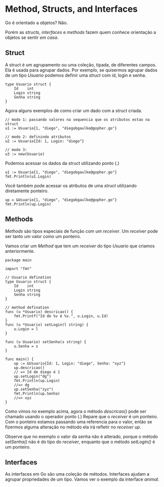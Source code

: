 # Method, Structs, and Interfaces

Go é orientado a objetos? Não.

Porém as *structs*, *interfaces* e *methods* fazem quem conhece orientação a objetos se sentir _em casa_.

## Struct

A struct é um agrupamento ou uma coleção, tipada, de diferentes campos. Ela é usada para agrupar dados. Por exemplo, se quisermos agrupar dados de um tipo *Usuario* podemos definir uma *struct* com id, login e senha.

```golang
type Usuario struct {
	Id    int
	Login string
	Senha string
}
```

Agora alguns exemplos de como criar um dado com a *struct* criada.

```golang
// modo 1: passando valores na sequencia que os atributos estao na struct
u1 := Usuario{1, "diego", "diegobgaulke@gopher.go"}

// modo 2: definindo atributos
u2 := Usuario{Id: 1, Login: "diego"}

// modo 3:
u3 := new(Usuario)
```

Podemos acessar os dados da struct utilizando ponto (.)

```golang
u1 := Usuario{1, "diego", "diegobgaulke@gopher.go"}
fmt.Println(u1.Login)
```

Você também pode acessar os atributos de uma *struct* utilizando diretamente ponteiro.

```golang
up = &Usuario{1, "diego", "diegobgaulke@gopher.go"}
fmt.Println(up.Login)
```

## Methods

*Methods*  são tipos especiais de função com um *receiver*. Um *receiver* pode ser tanto um valor como um ponteiro.

Vamos criar um *Method* que tem um *receiver* do tipo *Usuario* que criamos anteriormente.

```golang
package main

import "fmt"

// Usuario defination
type Usuario struct {
	Id    int
	Login string
	Senha string
}

// method defination
func (u *Usuario) descricao() {
	fmt.Printf("Id de %v é %v.", u.Login, u.Id)
}
func (u *Usuario) setLogin(l string) {
	u.Login = l
}

func (u Usuario) setSenha(s string) {
	u.Senha = s
}

func main() {
	up := &Usuario{Id: 1, Login: "diego", Senha: "xyz"}
	up.descricao()
	// => Id de diego é 1
	up.setLogin("dg")
	fmt.Println(up.Login)
	//=> dg
	up.setSenha("zyz")
	fmt.Println(up.Senha)
	//=> xyz
}
```

Como vimos no exemplo acima, agora o método *descricao()* pode ser chamado usando o operador ponto (*.*)
Repare que o *receiver* é um ponteiro. Com o ponteiro estamos passando uma referencia para o valor, então se fizermos alguma alteração no método ela irá refletir no *receiver* *up*.

Observe que no exemplo o valor da senha não é alterado, porque o método *setSenha()* não é do tipo do *receiver*, enquanto que o método *setLogin()* é um ponteiro.

## Interfaces

As interfaces em Go são uma coleção de métodos. Interfaces ajudam a agrupar propriedades de um tipo.
Vamos ver o exemplo da interface *animal*.

